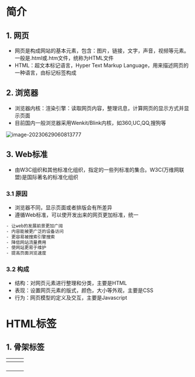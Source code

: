 # 简介

## 1. 网页

- 网页是构成网站的基本元素，包含：图片，链接，文字，声音，视频等元素。一般是.html或.htm文件，统称为HTML文件
- HTML：超文本标记语言，Hyper Text Markup Language，用来描述网页的一种语言，由标记标签构成

## 2. 浏览器

- 浏览器内核：渲染引擎：读取网页内容，整理讯息，计算网页的显示方式并显示页面
- 目前国内一般浏览器采用Wenkit/Blink内核，如360,UC,QQ,搜狗等

![image-20230629060813777](https://erick-typora-image.oss-cn-shanghai.aliyuncs.com/img/image-20230629060813777.png)

## 3. Web标准

- 由W3C组织和其他标准化组织，指定的一些列标准的集合。W3C(万维网联盟)是国际著名的标准化组织

### 3.1 原因

- 浏览器不同，显示页面或者排版会有所差异
- 遵循Web标准，可以使开发出来的网页更加标准，统一

```bash
- 让web的发展前景更加广阔
- 内容能被更广泛的设备访问
- 更容易被搜索引擎搜索
- 降低网站流量费用
- 使网站更易于维护
- 提高页面浏览速度
```

### 3.2 构成

- 结构：对网页元素进行整理和分类，主要是HTML
- 表现：设置网页元素的版式，颜色，大小等外观，主要是CSS
- 行为：网页模型的定义及交互，主要是Javascript

# HTML标签

## 1. 骨架标签

| <html><html> |      |      |
| ------------ | ---- | ---- |
|              |      |      |
|              |      |      |
|              |      |      |
|              |      |      |

